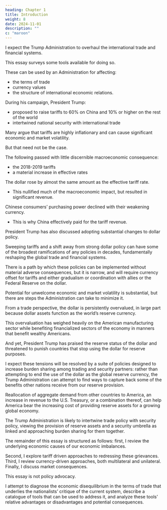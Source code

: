 ```yaml
---
heading: Chapter 1
title: Introduction
weight: 8
date: 2024-11-01
description: ""
c: "maroon"
---
```



<!-- Americans’ opinion of how well the international trade and financial systems serve them has deteriorated substantially \over the last decade. Among voters if not among economists, the consensus underpinning the international trading system has frayed, and both major parties have taken policies that aim at boosting America’s position within it. -->

<!-- With President Trump winning reelection with a strong democratic mandate, it is reasonable to  -->

I expect the Trump Administration to overhaul the international trade and financial systems. 

This essay surveys some tools available for doing so. 

<!-- In contrast to much Wall Street and academic discourse, there are powerful tools that -->

These can be used by an Administration for affecting:
- the terms of trade
- currency values
- the structure of international economic relations.

During his campaign, President Trump:
- proposed to raise tariffs to 60% on China and 10% or higher on the rest of the world
- intertwined national security with international trade

Many argue that tariffs are highly inflationary and can cause significant economic and market volatility.

But that need not be the case.


The following passed with little discernible macroeconomic consequence:
- the 2018-2019 tariffs
- a material increase in effective rates

The dollar rose by almost the same amount as the effective tariff rate.
- This nullified much of the macroeconomic impact, but resulted in significant revenue.

Chinese consumers’ purchasing power declined with their weakening currency.
- This is why China effectively paid for the tariff revenue.

<!-- Having just seen a major escalation in tariff rates, that experience should inform analysis of future trade conflicts. -->


President Trump has also discussed adopting substantial changes to dollar policy. 

Sweeping tariffs and a shift away from strong dollar policy can have some of the broadest ramifications of any policies in decades, fundamentally reshaping the global trade and financial systems.

There is a path by which these policies can be implemented without material adverse consequences, but it is narrow, and will require currency offset for tariffs and either gradualism or coordination with allies or the Federal Reserve on the dollar.

Potential for unwelcome economic and market volatility is substantial, but there are steps the Administration can take to minimize it.

From a trade perspective, the dollar is persistently overvalued, in large part because dollar assets function as the world’s reserve currency.

This overvaluation has weighed heavily on the American manufacturing sector while benefiting financialized sectors of the economy in manners that benefit wealthy Americans.

And yet, President Trump has praised the reserve status of the dollar and threatened to punish countries that stop using the dollar for reserve purposes.

I expect these tensions will be resolved by a suite of policies designed to increase burden sharing among trading and security partners: rather than attempting to end the use of the dollar as the global reserve currency, the Trump Administration can attempt to find ways to capture back some of the benefits other nations receive from our reserve provision. 

Reallocation of aggregate demand from other countries to America, an increase in revenue to the U.S. Treasury, or a combination thereof, can help America bear the increasing cost of providing reserve assets for a growing global economy. 

The Trump Administration is likely to intertwine trade policy with security policy, viewing the provision of reserve assets and a security umbrella as linked and approaching burden sharing for them together.

The remainder of this essay is structured as follows: first, I review the underlying economic causes of our economic
imbalances. 

Second, I explore tariff driven approaches to redressing these grievances. Third, I review currency-driven
approaches, both multilateral and unilateral. Finally, I discuss market consequences.

This essay is not policy advocacy.

I attempt to diagnose the economic disequilibrium in the terms of trade that underlies the nationalists’ critique of the current system, describe a catalogue of tools that can be used to address it, and analyze these tools’ relative advantages or disadvantages and potential consequences.

<!-- My analysis reflects only my own views, not those of anyone on President Trump’s team or Hudson Bay Capital.
The goal of the analysis is to understand the range of possible policies that might be implemented, so that our
team and clients can evaluate the consequences in the economy and financial markets that might result. -->
